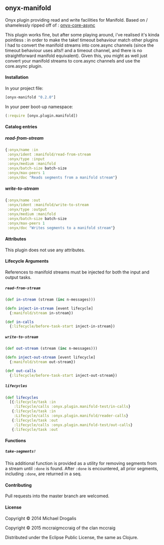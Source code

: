 ## onyx-manifold

Onyx plugin providing read and write facilities for Manifold. Based on / shamelessly ripped off of : [onyx-core-async](https://github.com/onyx-platform/onyx/blob/master/src/onyx/plugin/core_async.clj)

This plugin works fine, but after some playing around, i've realised it's kinda pointless :
in order to make the take! timeout
behaviour match other plugins I had to convert the manifold streams into core.async channels (since the timeout
behaviour uses alts!! and a timeout channel, and there is no straightforward manifold equivalent). Given this,
you might as well just convert your manifold streams to core.async channels and use the core.async plugin.

#### Installation

In your project file:

```clojure
[onyx-manifold "0.2.0"]
```

In your peer boot-up namespace:

```clojure
(:require [onyx.plugin.manifold])
```

#### Catalog entries

##### read-from-stream

```clojure
{:onyx/name :in
 :onyx/ident :manifold/read-from-stream
 :onyx/type :input
 :onyx/medium :manifold
 :onyx/batch-size batch-size
 :onyx/max-peers 1
 :onyx/doc "Reads segments from a manifold stream"}
```

##### write-to-stream

```clojure
{:onyx/name :out
 :onyx/ident :manifold/write-to-stream
 :onyx/type :output
 :onyx/medium :manifold
 :onyx/batch-size batch-size
 :onyx/max-peers 1
 :onyx/doc "Writes segments to a manifold stream"}
```

#### Attributes

This plugin does not use any attributes.

#### Lifecycle Arguments

References to manifold streams must be injected for both the input and output tasks.

##### `read-from-stream`

```clojure
(def in-stream (stream (inc n-messages)))

(defn inject-in-stream [event lifecycle]
  {:manifold/stream in-stream})

(def in-calls
  {:lifecycle/before-task-start inject-in-stream})
```

##### `write-to-stream`

```clojure
(def out-stream (stream (inc n-messages)))

(defn inject-out-stream [event lifecycle]
  {:manifold/stream out-stream})

(def out-calls
  {:lifecycle/before-task-start inject-out-stream})
```

##### `lifecycles`

```clojure
(def lifecycles
  [{:lifecycle/task :in
    :lifecycle/calls :onyx.plugin.manifold-test/in-calls}
   {:lifecycle/task :in
    :Lifecycle/calls :onyx.plugin.manifold/reader-calls}
   {:lifecycle/task :out
    :lifecycle/calls :onyx.plugin.manifold-test/out-calls}
   {:lifecycle/task :out
```

#### Functions

##### `take-segments!`

This additional function is provided as a utility for removing segments
from a stream until `:done` is found. After `:done` is encountered, all prior segments,
including `:done`, are returned in a seq.

#### Contributing

Pull requests into the master branch are welcomed.

#### License

Copyright © 2014 Michael Drogalis

Copyright © 2015 mccraigmccraig of the clan mccraig

Distributed under the Eclipse Public License, the same as Clojure.
